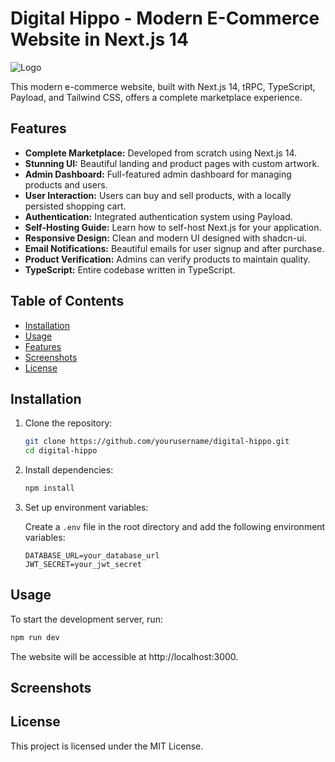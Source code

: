 # Digital Hippo - Modern E-Commerce Website in Next.js 14

![Logo](path/to/your/logo.png)

This modern e-commerce website, built with Next.js 14, tRPC, TypeScript, Payload, and Tailwind CSS, offers a complete marketplace experience.

## Features

- **Complete Marketplace:** Developed from scratch using Next.js 14.
- **Stunning UI:** Beautiful landing and product pages with custom artwork.
- **Admin Dashboard:** Full-featured admin dashboard for managing products and users.
- **User Interaction:** Users can buy and sell products, with a locally persisted shopping cart.
- **Authentication:** Integrated authentication system using Payload.
- **Self-Hosting Guide:** Learn how to self-host Next.js for your application.
- **Responsive Design:** Clean and modern UI designed with shadcn-ui.
- **Email Notifications:** Beautiful emails for user signup and after purchase.
- **Product Verification:** Admins can verify products to maintain quality.
- **TypeScript:** Entire codebase written in TypeScript.

## Table of Contents

- [Installation](#installation)
- [Usage](#usage)
- [Features](#features)
- [Screenshots](#screenshots)
- [License](#license)

## Installation

1. Clone the repository:

   ```bash
   git clone https://github.com/yourusername/digital-hippo.git
   cd digital-hippo
   ```


2. Install dependencies:
    ```bash
    npm install
    ```

3. Set up environment variables:

   Create a `.env` file in the root directory and add the following environment variables:

   ```env
   DATABASE_URL=your_database_url
   JWT_SECRET=your_jwt_secret
   ```

## Usage

To start the development server, run:

```bash
npm run dev
```

The website will be accessible at http://localhost:3000.

## Screenshots



## License

This project is licensed under the MIT License.





